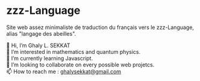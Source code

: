 # zzz-Language
Site web assez minimaliste de traduction du français vers le zzz-Language, alias "langage des abeilles".

👋 Hi, I’m Ghaly L. SEKKAT <br/>
👀 I’m interested in mathematics and quantum physics. <br/>
🌱 I’m currently learning Javascript. <br/>
💞️ I’m looking to collaborate on every possible web projetcs. <br/>
📫 How to reach me : ghalysekkat@gmail.com <br/>
